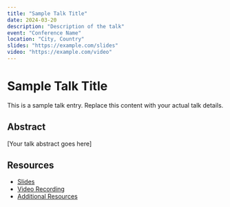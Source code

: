 ```yaml
---
title: "Sample Talk Title"
date: 2024-03-20
description: "Description of the talk"
event: "Conference Name"
location: "City, Country"
slides: "https://example.com/slides"
video: "https://example.com/video"
---
```


# Sample Talk Title

This is a sample talk entry. Replace this content with your actual talk details.

## Abstract

[Your talk abstract goes here]

## Resources

- [Slides](https://example.com/slides)
- [Video Recording](https://example.com/video)
- [Additional Resources](https://example.com/resources) 